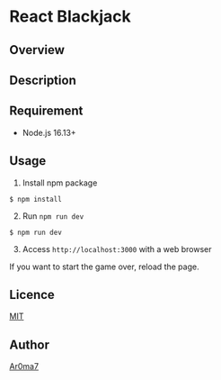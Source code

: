 # React Blackjack

## Overview

## Description

## Requirement
- Node.js 16.13+

## Usage

1. Install npm package
  ```
  $ npm install
  ```
2. Run `npm run dev`
  ```
  $ npm run dev
  ```
3. Access `http://localhost:3000` with a web browser

If you want to start the game over, reload the page.

## Licence

[MIT](./LICENSE)

## Author

[Ar0ma7](https://github.com/Ar0ma7)